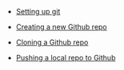  + [Setting up git](git_setup.md)

 + [Creating a new Github repo](create_and_clone_new_github_repo.md)
 
 + [Cloning a  Github repo](Cloning_a_github_repo.md)

 + [Pushing a local repo to Github](push_repo_to_github.md)
